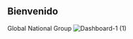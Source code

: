 ## Bienvenido

Global National Group
![Dashboard-1 (1)](https://github.com/user-attachments/assets/d50c2404-d426-421d-82c4-f8133964bc53)
